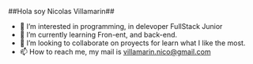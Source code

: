 ##Hola soy Nicolas Villamarin##
- 👀 I’m interested in programming, in delevoper FullStack Junior
- 🌱 I’m currently learning Fron-ent, and back-end.
- 💞️ I’m looking to collaborate on proyects for learn what I like the most.
- 📫 How to reach me, my mail is villamarin.nico@gmail.com  

<!---
NicoVillamarin/NicoVillamarin is a ✨ special ✨ repository because its `README.md` (this file) appears on your GitHub profile.
You can click the Preview link to take a look at your changes.
--->
